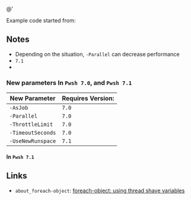 @'

Example code started from:

## Notes

- Depending on the situation, `-Parallel` can decrease performance
- `7.1` 
- 
### New parameters In `Pwsh 7.0`, and `Pwsh 7.1`

| New Parameter     | Requires Version: |
| ----------------- | ----------------- |
| `-AsJob`          | `7.0`             |
| `-Parallel`       | `7.0`             |
| `-ThrottleLimit`  | `7.0`             |
| `-TimeoutSeconds` | `7.0`             |
| `-UseNewRunspace` | `7.1`             |


#### In `Pwsh 7.1`


## Links

- `about_foreach-object`: [foreach-object: using thread shave variables ](https://docs.microsoft.com/en-us/powershell/module/microsoft.powershell.core/foreach-object?view=powershell-7.2#example-14--using-thread-safe-variable-references)


